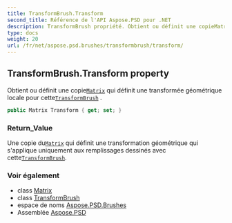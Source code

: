 ```yaml
---
title: TransformBrush.Transform
second_title: Référence de l'API Aspose.PSD pour .NET
description: TransformBrush propriété. Obtient ou définit une copieMatrix qui définit une transformée géométrique locale pour cetteTransformBrush .
type: docs
weight: 20
url: /fr/net/aspose.psd.brushes/transformbrush/transform/
---
```

## TransformBrush.Transform property

Obtient ou définit une copie[`Matrix`](../../../aspose.psd/matrix/) qui définit une transformée géométrique locale pour cette[`TransformBrush`](../) .

```csharp
public Matrix Transform { get; set; }
```

### Return_Value

Une copie du[`Matrix`](../../../aspose.psd/matrix/) qui définit une transformation géométrique qui s'applique uniquement aux remplissages dessinés avec cette[`TransformBrush`](../).

### Voir également

* class [Matrix](../../../aspose.psd/matrix/)
* class [TransformBrush](../)
* espace de noms [Aspose.PSD.Brushes](../../transformbrush/)
* Assemblée [Aspose.PSD](../../../)


